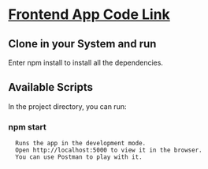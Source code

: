 # [Frontend App Code Link](https://github.com/Jarvis-3000/Pokemon-BattleGround)


## Clone in your System and run
   Enter npm install to install all the dependencies.

## Available Scripts

   In the project directory, you can run:

  ### npm start
      Runs the app in the development mode.
      Open http://localhost:5000 to view it in the browser.
      You can use Postman to play with it.
